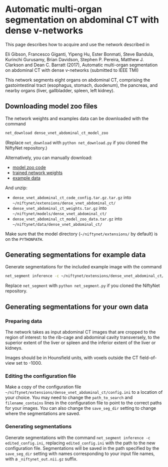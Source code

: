 # Automatic multi-organ segmentation on abdominal CT with dense v-networks

This page describes how to acquire and use the network described in

Eli Gibson, Francesco Giganti, Yipeng Hu, Ester Bonmati, Steve
Bandula, Kurinchi Gurusamy, Brian Davidson, Stephen P. Pereira,
Matthew J. Clarkson and Dean C. Barratt (2017), Automatic multi-organ
segmentation on abdominal CT with dense v-networks (submitted to IEEE TMI)

This network segments eight organs on abdominal CT, comprising the
gastointestinal tract (esophagus, stomach, duodenum), the pancreas, and
nearby organs (liver, gallbladder, spleen, left kidney).

## Downloading model zoo files

The network weights and examples data can be downloaded with the command
```bash
net_download dense_vnet_abdominal_ct_model_zoo
```

(Replace `net_download` with `python net_download.py` if you cloned the NiftyNet repository.)


Alternatively, you can manually download:
- [model zoo code](https://www.dropbox.com/s/ptu46os7lfmj0dl/dense_vnet_abdominal_ct_code_config.tar.gz?dl=1)
- [trained network weights](https://www.dropbox.com/s/zvc8stqo6womvou/dense_vnet_abdominal_ct_weights.tar.gz?dl=1)
- [example data](https://www.dropbox.com/s/5fk0m9v12if5da9/dense_vnet_abdominal_ct_model_zoo_data.tar.gz?dl=1)

And unzip:
- `dense_vnet_abdominal_ct_code_config.tar.gz.tar.gz` into `~/niftynet/extensions/dense_vnet_abdominal_ct/`
- `dense_vnet_abdominal_ct_weights.tar.gz` into `~/niftynet/models/dense_vnet_abdominal_ct/`
- `dense_vnet_abdominal_ct_model_zoo_data.tar.gz` into `~/niftynet/data/dense_vnet_abdominal_ct/`

Make sure that the model directory (`~/niftynet/extensions/` by default) is on the `PYTHONPATH`.

## Generating segmentations for example data

Generate segmentations for the included example image with the command
```bash
net_segment inference -c ~/niftynet/extensions/dense_vnet_abdominal_ct/config.ini
```
Replace `net_segment` with `python net_segment.py` if you cloned the NiftyNet repository.


## Generating segmentations for your own data

### Preparing data
The network takes as input abdominal CT images that are cropped to the region of interest: to the rib-cage and abdominal cavity transversely, to the superior extent of the liver or spleen and the inferior extent of the liver or kidneys.

Images should be in Hounsfield units, with voxels outside the CT
field-of-view set to -1000.

### Editing the configuration file

Make a copy of the configuration file `~/niftynet/extensions/dense_vnet_abdominal_ct/config.ini` to a location of your choice.
You may need to change the `path_to_search` and `filename_contains` lines in the configuration file to point to the correct paths for your images. You can also change the `save_seg_dir` setting to change where the segmentations are saved.

### Generating segmentations

Generate segmentations with the command `net_segment inference -c edited_config.ini`, replacing `edited_config.ini` with the path to the new configuration file. Segmentations will be saved in the path specified by the `save_seg_dir` setting with names corresponding to your input file names, with a `_niftynet_out.nii.gz` suffix.


